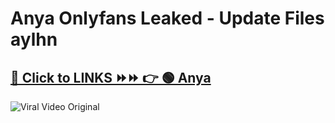 
 # Anya Onlyfans Leaked - Update Files aylhn

## <h2><a href="https://clipsfans.com/Anya&ref=git">🔗 Click to LINKS ⏩⏩ 👉 🟢 Anya </a></h2>

<a href="https://clipsfans.com/Anya&ref=git" rel="nofollow" data-target="animated-image.originalLink"><img src="https://i.ibb.co.com/xMMVF88/686577567.gif" alt="Viral Video Original" style="max-width: 100%; display: inline-block;" data-target="animated-image.originalImage"></a>

